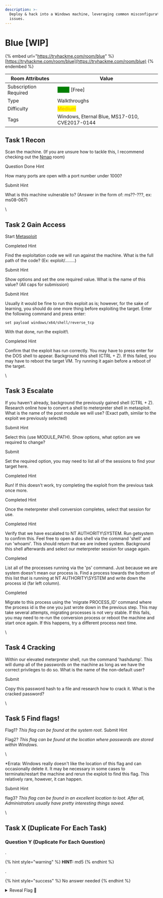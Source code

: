 ```yaml
---
description: >-
  Deploy & hack into a Windows machine, leveraging common misconfigurations
  issues.
---
```


# Blue \[WIP]

{% embed url="https://tryhackme.com/room/blue" %}
[https://tryhackme.com/room/blue](https://tryhackme.com/room/blue)
{% endembed %}

| Room Attributes       | Value                                                                   |
| --------------------- | ----------------------------------------------------------------------- |
| Subscription Required |  <mark style="color:green;background-color:green;">False</mark> \[Free] |
| Type                  | Walkthroughs                                                            |
| Difficulty            |  <mark style="color:orange;background-color:yellow;">Medium</mark>      |
| Tags                  | Windows, Eternal Blue, MS17-010, CVE2017-0144                           |

## Task 1 Recon

Scan the machine. (If you are unsure how to tackle this, I recommend checking out the [Nmap](https://tryhackme.com/room/furthernmap) room)

Question Done Hint

How many ports are open with a port number under 1000?

&#x20;Submit Hint

What is this machine vulnerable to? (Answer in the form of: ms??-???, ex: ms08-067)

\


## Task 2 Gain Access

Start [Metasploit](https://tryhackme.com/room/rpmetasploit)

&#x20;Completed Hint

Find the exploitation code we will run against the machine. What is the full path of the code? (Ex: exploit/........)

&#x20;Submit Hint

Show options and set the one required value. What is the name of this value? (All caps for submission)

&#x20;Submit Hint

Usually it would be fine to run this exploit as is; however, for the sake of learning, you should do one more thing before exploiting the target. Enter the following command and press enter:

`set payload windows/x64/shell/reverse_tcp`

With that done, run the exploit!\


&#x20;Completed Hint

Confirm that the exploit has run correctly. You may have to press enter for the DOS shell to appear. Background this shell (CTRL + Z). If this failed, you may have to reboot the target VM. Try running it again before a reboot of the target.&#x20;

\


## Task 3 Escalate

If you haven't already, background the previously gained shell (CTRL + Z). Research online how to convert a shell to meterpreter shell in metasploit. What is the name of the post module we will use? (Exact path, similar to the exploit we previously selected)&#x20;

&#x20;Submit Hint

Select this (use MODULE\_PATH). Show options, what option are we required to change?

&#x20;Submit

Set the required option, you may need to list all of the sessions to find your target here.&#x20;

&#x20;Completed Hint

Run! If this doesn't work, try completing the exploit from the previous task once more.

&#x20;Completed Hint

Once the meterpreter shell conversion completes, select that session for use.

&#x20;Completed Hint

Verify that we have escalated to NT AUTHORITY\SYSTEM. Run getsystem to confirm this. Feel free to open a dos shell via the command 'shell' and run 'whoami'. This should return that we are indeed system. Background this shell afterwards and select our meterpreter session for usage again.&#x20;

&#x20;Completed

List all of the processes running via the 'ps' command. Just because we are system doesn't mean our process is. Find a process towards the bottom of this list that is running at NT AUTHORITY\SYSTEM and write down the process id (far left column).

&#x20;Completed

Migrate to this process using the 'migrate PROCESS\_ID' command where the process id is the one you just wrote down in the previous step. This may take several attempts, migrating processes is not very stable. If this fails, you may need to re-run the conversion process or reboot the machine and start once again. If this happens, try a different process next time.&#x20;

\


## Task 4 Cracking

Within our elevated meterpreter shell, run the command 'hashdump'. This will dump all of the passwords on the machine as long as we have the correct privileges to do so. What is the name of the non-default user?&#x20;

&#x20;Submit

Copy this password hash to a file and research how to crack it. What is the cracked password?

\


## Task 5 Find flags!

Flag1? _This flag can be found at the system root._ Submit Hint

Flag2? _This flag can be found at the location where passwords are stored within Windows._

\


\*Errata: Windows really doesn't like the location of this flag and can occasionally delete it. It may be necessary in some cases to terminate/restart the machine and rerun the exploit to find this flag. This relatively rare, however, it can happen.&#x20;

&#x20;Submit Hint

flag3? _This flag can be found in an excellent location to loot. After all, Administrators usually have pretty interesting things saved._&#x20;

\


## Task X (Duplicate For Each Task) <a href="#task-1-starting-your-first-machine" id="task-1-starting-your-first-machine"></a>

### Question Y (Duplicate For Each Question)

.

{% hint style="warning" %}
**HINT:** md5
{% endhint %}

.

{% hint style="success" %}
No answer needed
{% endhint %}

<details>

<summary>Reveal Flag <span data-gb-custom-inline data-tag="emoji" data-code="1f6a9">🚩</span></summary>

:triangular\_flag\_on\_post:`???`

</details>


